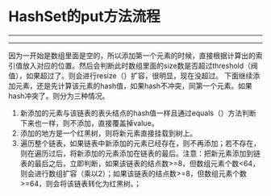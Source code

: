 ﻿# HashSet的put方法流程
---
---
因为一开始是数组里面是空的，所以添加第一个元素的时候，直接根据计算出的索引值放入对应的位置。然后会判断此时数组里面的size数是否超过threshold（阀值），如果超过了。则会进行resize（）扩容，很明显，现在没超过。
下面继续添加元素，还是先计算该元素的hash值，如果hash不冲突，同第一个元素。如果hash冲突了。则分为三种情况。
1.	新添加的元素与该链表的表头结点的hash值一样且通过equals（）方法判断下来也一样，则不添加，直接覆盖掉value。
2.	添加的地方是一个红黑树，则将新元素直接挂载到树上。
3.	遍历整个链表，如果链表中新添加的元素已经存在，则不再添加；若不存在，则在遍历过后，将新添加的元素添加在链表的最后。注意：把新元素添加到链表的最后之后，立即判断，如果该链表的结点数>=8，但数组元素个数<64，则会进行数组扩容（乘以2）；如果该链表的结点数>=8，但数组元素个数>=64，则会将该链表转化为红黑树。；

